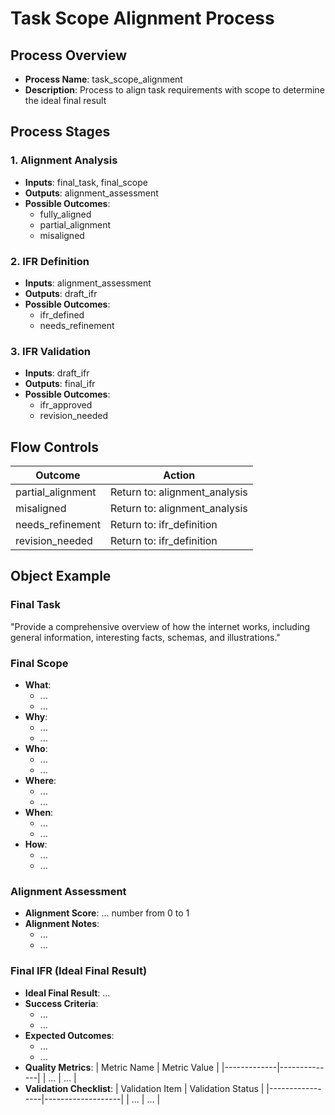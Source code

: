 # Task Scope Alignment Process

## Process Overview
- **Process Name**: task_scope_alignment
- **Description**: Process to align task requirements with scope to determine the ideal final result

## Process Stages

### 1. Alignment Analysis
- **Inputs**: final_task, final_scope
- **Outputs**: alignment_assessment
- **Possible Outcomes**:
  - fully_aligned
  - partial_alignment
  - misaligned

### 2. IFR Definition
- **Inputs**: alignment_assessment
- **Outputs**: draft_ifr
- **Possible Outcomes**:
  - ifr_defined
  - needs_refinement

### 3. IFR Validation
- **Inputs**: draft_ifr
- **Outputs**: final_ifr
- **Possible Outcomes**:
  - ifr_approved
  - revision_needed

## Flow Controls

| Outcome | Action |
|---------|--------|
| partial_alignment | Return to: alignment_analysis |
| misaligned | Return to: alignment_analysis |
| needs_refinement | Return to: ifr_definition |
| revision_needed | Return to: ifr_definition |

## Object Example

### Final Task
"Provide a comprehensive overview of how the internet works, including general information, interesting facts, schemas, and illustrations."

### Final Scope
- **What**:
  - ...
  - ...
- **Why**:
  - ...
  - ...
- **Who**:
  - ...
  - ...
- **Where**:
  - ...
  - ...
- **When**:
  - ...
  - ...
- **How**:
  - ...
  - ...

### Alignment Assessment
- **Alignment Score**: ... number from 0 to 1
- **Alignment Notes**:
  - ...
  - ...

### Final IFR (Ideal Final Result)
- **Ideal Final Result**: ...
- **Success Criteria**:
  - ...
  - ...
- **Expected Outcomes**:
  - ...
  - ...
- **Quality Metrics**:
  | Metric Name | Metric Value |
  |-------------|--------------|
  | ... | ... |
- **Validation Checklist**:
  | Validation Item | Validation Status |
  |-----------------|-------------------|
  | ... | ... | 